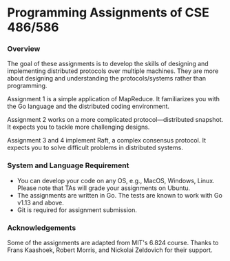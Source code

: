 # Programming Assignments of CSE 486/586

### Overview

The goal of these assignments is to develop the skills of designing and implementing distributed protocols over multiple machines. 
They are more about designing and understanding the protocols/systems rather than programming.

Assignment 1 is a simple application of MapReduce. It familiarizes you with the Go language and the distributed coding environment. 

Assignment 2 works on a more complicated protocol—distributed snapshot. It expects you to tackle more challenging designs. 

Assignment 3 and 4 implement Raft, a complex consensus protocol. It expects you to solve difficult problems in distributed systems.


### System and Language Requirement

* You can develop your code on any OS, e.g., MacOS, Windows, Linux. Please note that TAs will grade your assignments on Ubuntu. 
* The assignments are written in Go. The tests are known to work with Go v1.13 and above. 
* Git is required for assignment submission.


### Acknowledgements
<p>Some of the assignments are adapted from MIT's 6.824 course. Thanks to Frans Kaashoek, Robert Morris, and Nickolai Zeldovich for their support.</p>

